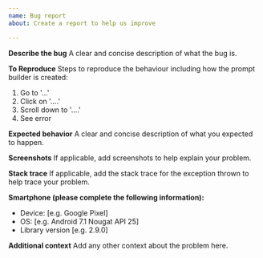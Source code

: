 ```yaml
---
name: Bug report
about: Create a report to help us improve

---
```


**Describe the bug**
A clear and concise description of what the bug is.

**To Reproduce**
Steps to reproduce the behaviour including how the prompt builder is created:
1. Go to '...'
2. Click on '....'
3. Scroll down to '....'
4. See error

**Expected behavior**
A clear and concise description of what you expected to happen.

**Screenshots**
If applicable, add screenshots to help explain your problem.

**Stack trace**
If applicable, add the stack trace for the exception thrown to help trace your problem.

**Smartphone (please complete the following information):**
 - Device: [e.g. Google Pixel]
 - OS: [e.g. Android 7.1 Nougat API 25]
 - Library version [e.g. 2.9.0]

**Additional context**
Add any other context about the problem here.
